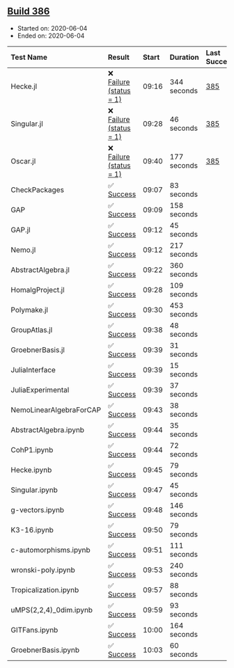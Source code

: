 ## [Build 386](https://oscarci.mathematik.uni-kl.de/job/oscar-julia-1.4/386/)

* Started on: 2020-06-04
* Ended on: 2020-06-04

| Test Name    | Result | Start | Duration | Last Success | First Failure |
|:-------------|:-------|:------|:---------|:-------------|:--------------|
| Hecke.jl | ❌ [Failure (status = 1)](https://oscarci.mathematik.uni-kl.de/job/oscar-julia-1.4/386/artifact/logs/build-386/Hecke.jl.log) | 09:16 | 344 seconds | [385](https://oscarci.mathematik.uni-kl.de/job/oscar-julia-1.4/385/) | [386](https://oscarci.mathematik.uni-kl.de/job/oscar-julia-1.4/386/) |
| Singular.jl | ❌ [Failure (status = 1)](https://oscarci.mathematik.uni-kl.de/job/oscar-julia-1.4/386/artifact/logs/build-386/Singular.jl.log) | 09:28 | 46 seconds | [385](https://oscarci.mathematik.uni-kl.de/job/oscar-julia-1.4/385/) | [386](https://oscarci.mathematik.uni-kl.de/job/oscar-julia-1.4/386/) |
| Oscar.jl | ❌ [Failure (status = 1)](https://oscarci.mathematik.uni-kl.de/job/oscar-julia-1.4/386/artifact/logs/build-386/Oscar.jl.log) | 09:40 | 177 seconds | [385](https://oscarci.mathematik.uni-kl.de/job/oscar-julia-1.4/385/) | [386](https://oscarci.mathematik.uni-kl.de/job/oscar-julia-1.4/386/) |
| CheckPackages | ✅ [Success](https://oscarci.mathematik.uni-kl.de/job/oscar-julia-1.4/386/artifact/logs/build-386/CheckPackages.log) | 09:07 | 83 seconds |  |  |
| GAP | ✅ [Success](https://oscarci.mathematik.uni-kl.de/job/oscar-julia-1.4/386/artifact/logs/build-386/GAP.log) | 09:09 | 158 seconds |  |  |
| GAP.jl | ✅ [Success](https://oscarci.mathematik.uni-kl.de/job/oscar-julia-1.4/386/artifact/logs/build-386/GAP.jl.log) | 09:12 | 45 seconds |  |  |
| Nemo.jl | ✅ [Success](https://oscarci.mathematik.uni-kl.de/job/oscar-julia-1.4/386/artifact/logs/build-386/Nemo.jl.log) | 09:12 | 217 seconds |  |  |
| AbstractAlgebra.jl | ✅ [Success](https://oscarci.mathematik.uni-kl.de/job/oscar-julia-1.4/386/artifact/logs/build-386/AbstractAlgebra.jl.log) | 09:22 | 360 seconds |  |  |
| HomalgProject.jl | ✅ [Success](https://oscarci.mathematik.uni-kl.de/job/oscar-julia-1.4/386/artifact/logs/build-386/HomalgProject.jl.log) | 09:28 | 109 seconds |  |  |
| Polymake.jl | ✅ [Success](https://oscarci.mathematik.uni-kl.de/job/oscar-julia-1.4/386/artifact/logs/build-386/Polymake.jl.log) | 09:30 | 453 seconds |  |  |
| GroupAtlas.jl | ✅ [Success](https://oscarci.mathematik.uni-kl.de/job/oscar-julia-1.4/386/artifact/logs/build-386/GroupAtlas.jl.log) | 09:38 | 48 seconds |  |  |
| GroebnerBasis.jl | ✅ [Success](https://oscarci.mathematik.uni-kl.de/job/oscar-julia-1.4/386/artifact/logs/build-386/GroebnerBasis.jl.log) | 09:39 | 31 seconds |  |  |
| JuliaInterface | ✅ [Success](https://oscarci.mathematik.uni-kl.de/job/oscar-julia-1.4/386/artifact/logs/build-386/JuliaInterface.log) | 09:39 | 15 seconds |  |  |
| JuliaExperimental | ✅ [Success](https://oscarci.mathematik.uni-kl.de/job/oscar-julia-1.4/386/artifact/logs/build-386/JuliaExperimental.log) | 09:39 | 37 seconds |  |  |
| NemoLinearAlgebraForCAP | ✅ [Success](https://oscarci.mathematik.uni-kl.de/job/oscar-julia-1.4/386/artifact/logs/build-386/NemoLinearAlgebraForCAP.log) | 09:43 | 38 seconds |  |  |
| AbstractAlgebra.ipynb | ✅ [Success](https://oscarci.mathematik.uni-kl.de/job/oscar-julia-1.4/386/artifact/logs/build-386/AbstractAlgebra.ipynb.log) | 09:44 | 35 seconds |  |  |
| CohP1.ipynb | ✅ [Success](https://oscarci.mathematik.uni-kl.de/job/oscar-julia-1.4/386/artifact/logs/build-386/CohP1.ipynb.log) | 09:44 | 72 seconds |  |  |
| Hecke.ipynb | ✅ [Success](https://oscarci.mathematik.uni-kl.de/job/oscar-julia-1.4/386/artifact/logs/build-386/Hecke.ipynb.log) | 09:45 | 79 seconds |  |  |
| Singular.ipynb | ✅ [Success](https://oscarci.mathematik.uni-kl.de/job/oscar-julia-1.4/386/artifact/logs/build-386/Singular.ipynb.log) | 09:47 | 45 seconds |  |  |
| g-vectors.ipynb | ✅ [Success](https://oscarci.mathematik.uni-kl.de/job/oscar-julia-1.4/386/artifact/logs/build-386/g-vectors.ipynb.log) | 09:48 | 146 seconds |  |  |
| K3-16.ipynb | ✅ [Success](https://oscarci.mathematik.uni-kl.de/job/oscar-julia-1.4/386/artifact/logs/build-386/K3-16.ipynb.log) | 09:50 | 79 seconds |  |  |
| c-automorphisms.ipynb | ✅ [Success](https://oscarci.mathematik.uni-kl.de/job/oscar-julia-1.4/386/artifact/logs/build-386/c-automorphisms.ipynb.log) | 09:51 | 111 seconds |  |  |
| wronski-poly.ipynb | ✅ [Success](https://oscarci.mathematik.uni-kl.de/job/oscar-julia-1.4/386/artifact/logs/build-386/wronski-poly.ipynb.log) | 09:53 | 240 seconds |  |  |
| Tropicalization.ipynb | ✅ [Success](https://oscarci.mathematik.uni-kl.de/job/oscar-julia-1.4/386/artifact/logs/build-386/Tropicalization.ipynb.log) | 09:57 | 88 seconds |  |  |
| uMPS(2,2,4)_0dim.ipynb | ✅ [Success](https://oscarci.mathematik.uni-kl.de/job/oscar-julia-1.4/386/artifact/logs/build-386/uMPS-2-2-4-_0dim.ipynb.log) | 09:59 | 93 seconds |  |  |
| GITFans.ipynb | ✅ [Success](https://oscarci.mathematik.uni-kl.de/job/oscar-julia-1.4/386/artifact/logs/build-386/GITFans.ipynb.log) | 10:00 | 164 seconds |  |  |
| GroebnerBasis.ipynb | ✅ [Success](https://oscarci.mathematik.uni-kl.de/job/oscar-julia-1.4/386/artifact/logs/build-386/GroebnerBasis.ipynb.log) | 10:03 | 60 seconds |  |  |
